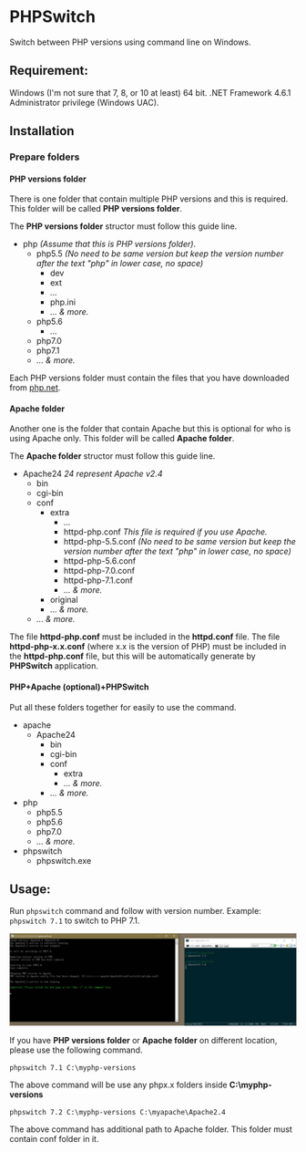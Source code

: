 ﻿# PHPSwitch

Switch between PHP versions using command line on Windows.

## Requirement:
Windows (I'm not sure that 7, 8, or 10 at least) 64 bit.
.NET Framework 4.6.1
Administrator privilege (Windows UAC).

## Installation

### Prepare folders
#### PHP versions folder
There is one folder that contain multiple PHP versions and this is required. This folder will be called **PHP versions folder**.

The **PHP versions folder** structor must follow this guide line.

* php *(Assume that this is PHP versions folder)*.
	* php5.5 *(No need to be same version but keep the version number after the text "php" in lower case, no space)*
		* dev
		* ext
		* *...*
		* php.ini
		* *... & more.*
     * php5.6
     	* *...*
     * php7.0
     * php7.1
     * *... & more.*

Each PHP versions folder must contain the files that you have downloaded from [php.net](https://php.net).

#### Apache folder
Another one is the folder that contain Apache but this is optional for who is using Apache only. This folder will be called **Apache folder**.

The **Apache folder** structor must follow this guide line.

* Apache24 *24 represent Apache v2.4*
	* bin
	* cgi-bin
	* conf
		* extra
			* *...*
			* httpd-php.conf *This file is required if you use Apache.*
			* httpd-php-5.5.conf *(No need to be same version but keep the version number after the text "php" in lower case, no space)*
			* httpd-php-5.6.conf
			* httpd-php-7.0.conf
			* httpd-php-7.1.conf
			* *... & more.*
		* original
		* *... & more.*
	* *... & more.*

The file **httpd-php.conf** must be included in the **httpd.conf** file. The file **httpd-php-x.x.conf** (where x.x is the version of PHP) must be included in the **httpd-php.conf** file, but this will be automatically generate by **PHPSwitch** application.

#### PHP+Apache (optional)+PHPSwitch
Put all these folders together for easily to use the command.

* apache
	* Apache24
		* bin
		* cgi-bin
		* conf
			* extra
			* *... & more.*
        * *... & more.*
* php
	* php5.5
	* php5.6
	* php7.0
	* *... & more.*
* phpswitch
	* phpswitch.exe

## Usage:
Run `phpswitch` command and follow with version number. Example: `phpswitch 7.1` to switch to PHP 7.1.

![PHPSwitch Screenshot](.web-assets/phpswitch0.1-screenshot-01.jpg)

If you have **PHP versions folder** or **Apache folder** on different location, please use the following command.

```
phpswitch 7.1 C:\myphp-versions
```
The above command will be use any phpx.x folders inside **C:\myphp-versions**

```
phpswitch 7.2 C:\myphp-versions C:\myapache\Apache2.4
```
The above command has additional path to Apache folder. This folder must contain conf folder in it.